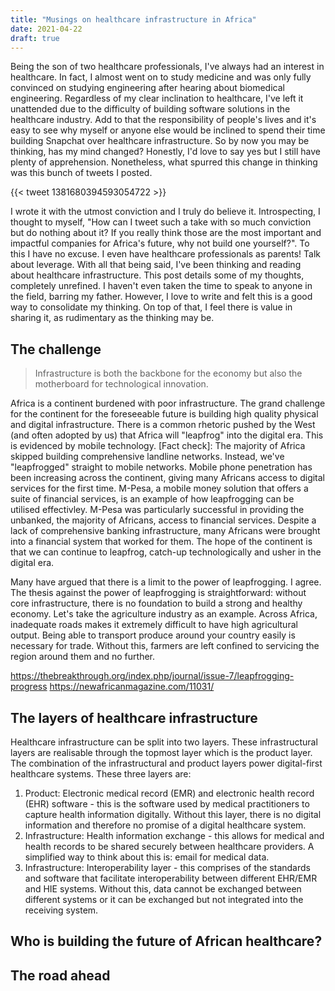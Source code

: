 ```yaml
---
title: "Musings on healthcare infrastructure in Africa"
date: 2021-04-22
draft: true
---
```


Being the son of two healthcare professionals, I've always had an interest in healthcare. In fact, I
almost went on to study medicine and was only fully convinced on studying engineering after hearing
about biomedical engineering. Regardless of my clear inclination to healthcare, I've left it unattended
due to the difficulty of building software solutions in the healthcare industry. Add to that the
responsibility of people's lives and it's easy to see why myself or anyone else would be inclined to
spend their time building Snapchat over healthcare infrastructure. So by now you may be thinking, has
my mind changed? Honestly, I'd love to say yes but I still have plenty of apprehension. Nonetheless,
what spurred this change in thinking was this bunch of tweets I posted.

{{< tweet 1381680394593054722 >}}

I wrote it with the utmost conviction and I truly do believe it. Introspecting, I thought to myself,
"How can I tweet such a take with so much conviction but do nothing about it? If you really think those
are the most important and impactful companies for Africa's future, why not build one yourself?". To
this I have no excuse. I even have healthcare professionals as parents! Talk about leverage. With all
that being said, I've been thinking and reading about healthcare infrastructure. This post details some
of my thoughts, completely unrefined. I haven't even taken the time to speak to anyone in the field,
barring my father. However, I love to write and felt this is a good way to consolidate my thinking.
On top of that, I feel there is value in sharing it, as rudimentary as the thinking may be.

## The challenge

> Infrastructure is both the backbone for the economy but also the motherboard for technological innovation.

Africa is a continent burdened with poor infrastructure. The grand challenge for the continent for the
foreseeable future is building high quality physical and digital infrastructure. There is a common
rhetoric pushed by the West (and often adopted by us) that Africa will "leapfrog" into the digital era.
This is evidenced by mobile technology. [Fact check]: The majority of Africa skipped building comprehensive
landline networks. Instead, we've "leapfrogged" straight to mobile networks. Mobile phone penetration
has been increasing across the continent, giving many Africans access to digital services for the first
time. M-Pesa, a mobile money solution that offers a suite of financial services, is an example of how
leapfrogging can be utilised effectivley. M-Pesa was particularly successful in providing the unbanked,
the majority of Africans, access to financial services. Despite a lack of comprehensive banking infrastructure,
many Africans were brought into a financial system that worked for them. The hope of the continent is
that we can continue to leapfrog, catch-up technologically and usher in the digital era.

Many have argued that there is a limit to the power of leapfrogging. I agree. The thesis against the
power of leapfrogging is straightforward: without core infrastructure, there is no foundation to build
a strong and healthy economy. Let's take the agriculture industry as an example. Across Africa, inadequate
roads makes it extremely difficult to have high agricultural output. Being able to transport produce
around your country easily is necessary for trade. Without this, farmers are left confined to servicing
the region around them and no further. 

https://thebreakthrough.org/index.php/journal/issue-7/leapfrogging-progress
https://newafricanmagazine.com/11031/

## The layers of healthcare infrastructure

Healthcare infrastructure can be split into two layers. These infrastructural layers are realisable
through the topmost layer which is the product layer. The combination of the infrastructural and product
layers power digital-first healthcare systems. These three layers are:

1. Product: Electronic medical record (EMR) and electronic health record (EHR) software - this is the
   software used by medical practitioners to capture health information digitally. Without this layer,
   there is no digital information and therefore no promise of a digital healthcare system.
2. Infrastructure: Health information exchange - this allows for medical and health records to be shared
   securely between healthcare providers. A simplified way to think about this is: email for medical
   data.
3. Infrastructure: Interoperability layer - this comprises of the standards and software that facilitate
   interoperability between different EHR/EMR and HIE systems. Without this, data cannot be exchanged
   between different systems or it can be exchanged but not integrated into the receiving system.


## Who is building the future of African healthcare?

## The road ahead
